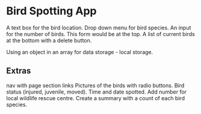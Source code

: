 # Bird Spotting App

A text box for the bird location.
Drop down menu for bird species.
An input for the number of birds.
This form would be at the top.
A list of current birds at the bottom
with a delete button.

Using an object in an array for data storage -
local storage.

## Extras
nav with page section links
Pictures of the birds with radio buttons.
Bird status (injured, juvenile, moved).
Time and date spotted.
Add number for local wildlife rescue centre.
Create a summary with a count of each bird species.
